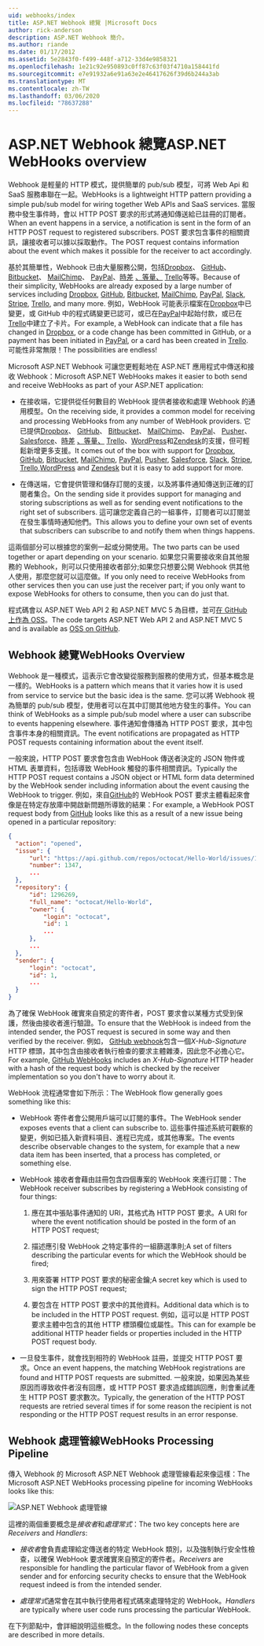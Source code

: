 ```yaml
---
uid: webhooks/index
title: ASP.NET Webhook 總覽 |Microsoft Docs
author: rick-anderson
description: ASP.NET Webhook 簡介。
ms.author: riande
ms.date: 01/17/2012
ms.assetid: 5e2843f0-f499-448f-a712-33d4e9858321
ms.openlocfilehash: 1e21c92e950893c0ff87c63f03f4710a158441fd
ms.sourcegitcommit: e7e91932a6e91a63e2e46417626f39d6b244a3ab
ms.translationtype: MT
ms.contentlocale: zh-TW
ms.lasthandoff: 03/06/2020
ms.locfileid: "78637288"
---
```

# <a name="aspnet-webhooks-overview"></a><span data-ttu-id="6c3c5-103">ASP.NET Webhook 總覽</span><span class="sxs-lookup"><span data-stu-id="6c3c5-103">ASP.NET WebHooks overview</span></span>

<span data-ttu-id="6c3c5-104">Webhook 是輕量的 HTTP 模式，提供簡單的 pub/sub 模型，可將 Web Api 和 SaaS 服務串聯在一起。</span><span class="sxs-lookup"><span data-stu-id="6c3c5-104">WebHooks is a lightweight HTTP pattern providing a simple pub/sub model for wiring together Web APIs and SaaS services.</span></span> <span data-ttu-id="6c3c5-105">當服務中發生事件時，會以 HTTP POST 要求的形式將通知傳送給已註冊的訂閱者。</span><span class="sxs-lookup"><span data-stu-id="6c3c5-105">When an event happens in a service, a notification is sent in the form of an HTTP POST request to registered subscribers.</span></span> <span data-ttu-id="6c3c5-106">POST 要求包含事件的相關資訊，讓接收者可以據以採取動作。</span><span class="sxs-lookup"><span data-stu-id="6c3c5-106">The POST request contains information about the event which makes it possible for the receiver to act accordingly.</span></span>

<span data-ttu-id="6c3c5-107">基於其簡單性，Webhook 已由大量服務公開，包括[Dropbox](http://dropbox.com/)、 [GitHub](https://www.github.com/)、 [Bitbucket](https://bitbucket.org/)、 [MailChimp](http://www.mailchimp.com/)、 [PayPal](http://www.paypal.com/)、[時差](http://www.slack.com) [、等量、](http://www.stripe.com) [Trello](http://www.trello.com/)等等。</span><span class="sxs-lookup"><span data-stu-id="6c3c5-107">Because of their simplicity, WebHooks are already exposed by a large number of services including [Dropbox](http://dropbox.com/), [GitHub](https://www.github.com/), [Bitbucket](https://bitbucket.org/), [MailChimp](http://www.mailchimp.com/), [PayPal](http://www.paypal.com/), [Slack](http://www.slack.com), [Stripe](http://www.stripe.com), [Trello](http://www.trello.com/), and many more.</span></span> <span data-ttu-id="6c3c5-108">例如，WebHook 可能表示檔案在[Dropbox](http://dropbox.com/)中已變更，或 GitHub 中的程式碼變更已認可，或已在[PayPal](http://www.paypal.com/)中起始付款，或已在[Trello](http://www.trello.com/)中建立了卡片。</span><span class="sxs-lookup"><span data-stu-id="6c3c5-108">For example, a WebHook can indicate that a file has changed in [Dropbox](http://dropbox.com/), or a code change has been committed in GitHub, or a payment has been initiated in [PayPal](http://www.paypal.com/), or a card has been created in [Trello](http://www.trello.com/).</span></span> <span data-ttu-id="6c3c5-109">可能性非常無限！</span><span class="sxs-lookup"><span data-stu-id="6c3c5-109">The possibilities are endless!</span></span>

<span data-ttu-id="6c3c5-110">Microsoft ASP.NET Webhook 可讓您更輕鬆地在 ASP.NET 應用程式中傳送和接收 Webhook：</span><span class="sxs-lookup"><span data-stu-id="6c3c5-110">Microsoft ASP.NET WebHooks makes it easier to both send and receive WebHooks as part of your ASP.NET application:</span></span>

* <span data-ttu-id="6c3c5-111">在接收端，它提供從任何數目的 WebHook 提供者接收和處理 Webhook 的通用模型。</span><span class="sxs-lookup"><span data-stu-id="6c3c5-111">On the receiving side, it provides a common model for receiving and processing WebHooks from any number of WebHook providers.</span></span> <span data-ttu-id="6c3c5-112">它已提供[Dropbox](http://dropbox.com/)、 [GitHub](https://www.github.com/)、 [Bitbucket](https://bitbucket.org/)、 [MailChimp](http://www.mailchimp.com/)、 [PayPal](http://www.paypal.com/)、 [Pusher](http://www.pusher.com)、 [Salesforce](http://www.salesforce.com)、[時差](http://www.slack.com) [、等量、](http://www.stripe.com) [Trello](http://www.trello.com/)、[WordPress](http://www.wordpress.com)和[Zendesk](https://www.zendesk.com/)的支援，但可輕鬆新增更多支援。</span><span class="sxs-lookup"><span data-stu-id="6c3c5-112">It comes out of the box with support for [Dropbox](http://dropbox.com/), [GitHub](https://www.github.com/), [Bitbucket](https://bitbucket.org/), [MailChimp](http://www.mailchimp.com/), [PayPal](http://www.paypal.com/), [Pusher](http://www.pusher.com), [Salesforce](http://www.salesforce.com), [Slack](http://www.slack.com), [Stripe](http://www.stripe.com), [Trello](http://www.trello.com/),[WordPress](http://www.wordpress.com) and [Zendesk](https://www.zendesk.com/) but it is easy to add support for more.</span></span>

* <span data-ttu-id="6c3c5-113">在傳送端，它會提供管理和儲存訂閱的支援，以及將事件通知傳送到正確的訂閱者集合。</span><span class="sxs-lookup"><span data-stu-id="6c3c5-113">On the sending side it provides support for managing and storing subscriptions as well as for sending event notifications to the right set of subscribers.</span></span> <span data-ttu-id="6c3c5-114">這可讓您定義自己的一組事件，訂閱者可以訂閱並在發生事情時通知他們。</span><span class="sxs-lookup"><span data-stu-id="6c3c5-114">This allows you to define your own set of events that subscribers can subscribe to and notify them when things happens.</span></span>

<span data-ttu-id="6c3c5-115">這兩個部分可以根據您的案例一起或分開使用。</span><span class="sxs-lookup"><span data-stu-id="6c3c5-115">The two parts can be used together or apart depending on your scenario.</span></span> <span data-ttu-id="6c3c5-116">如果您只需要接收來自其他服務的 Webhook，則可以只使用接收者部分;如果您只想要公開 Webhook 供其他人使用，那麼您就可以這麼做。</span><span class="sxs-lookup"><span data-stu-id="6c3c5-116">If you only need to receive WebHooks from other services then you can use just the receiver part; if you only want to expose WebHooks for others to consume, then you can do just that.</span></span>

<span data-ttu-id="6c3c5-117">程式碼會以 ASP.NET Web API 2 和 ASP.NET MVC 5 為目標，並可[在 GitHub 上作為 OSS](https://github.com/aspnet/WebHooks)。</span><span class="sxs-lookup"><span data-stu-id="6c3c5-117">The code targets ASP.NET Web API 2 and ASP.NET MVC 5 and is available as [OSS on GitHub](https://github.com/aspnet/WebHooks).</span></span>

## <a name="webhooks-overview"></a><span data-ttu-id="6c3c5-118">Webhook 總覽</span><span class="sxs-lookup"><span data-stu-id="6c3c5-118">WebHooks Overview</span></span>

<span data-ttu-id="6c3c5-119">Webhook 是一種模式，這表示它會改變從服務到服務的使用方式，但基本概念是一樣的。</span><span class="sxs-lookup"><span data-stu-id="6c3c5-119">WebHooks is a pattern which means that it varies how it is used from service to service but the basic idea is the same.</span></span> <span data-ttu-id="6c3c5-120">您可以將 Webhook 視為簡單的 pub/sub 模型，使用者可以在其中訂閱其他地方發生的事件。</span><span class="sxs-lookup"><span data-stu-id="6c3c5-120">You can think of WebHooks as a simple pub/sub model where a user can subscribe to events happening elsewhere.</span></span> <span data-ttu-id="6c3c5-121">事件通知會傳播為 HTTP POST 要求，其中包含事件本身的相關資訊。</span><span class="sxs-lookup"><span data-stu-id="6c3c5-121">The event notifications are propagated as HTTP POST requests containing information about the event itself.</span></span>

<span data-ttu-id="6c3c5-122">一般來說，HTTP POST 要求會包含由 WebHook 傳送者決定的 JSON 物件或 HTML 表單資料，包括導致 WebHook 觸發的事件相關資訊。</span><span class="sxs-lookup"><span data-stu-id="6c3c5-122">Typically the HTTP POST request contains a JSON object or HTML form data determined by the WebHook sender including information about the event causing the WebHook to trigger.</span></span> <span data-ttu-id="6c3c5-123">例如，來自[GitHub](https://www.github.com/)的 WebHook POST 要求主體看起來會像是在特定存放庫中開啟新問題所導致的結果：</span><span class="sxs-lookup"><span data-stu-id="6c3c5-123">For example, a WebHook POST request body from [GitHub](https://www.github.com/) looks like this as a result of a new issue being opened in a particular repository:</span></span>

```json
{
  "action": "opened",
  "issue": {
      "url": "https://api.github.com/repos/octocat/Hello-World/issues/1347",
      "number": 1347,
      ...
  },
  "repository": {
      "id": 1296269,
      "full_name": "octocat/Hello-World",
      "owner": {
          "login": "octocat",
          "id": 1
          ...
      },
      ...
  },
  "sender": {
      "login": "octocat",
      "id": 1,
      ...
  }
}
```

<span data-ttu-id="6c3c5-124">為了確保 WebHook 確實來自預定的寄件者，POST 要求會以某種方式受到保護，然後由接收者進行驗證。</span><span class="sxs-lookup"><span data-stu-id="6c3c5-124">To ensure that the WebHook is indeed from the intended sender, the POST request is secured in some way and then verified by the receiver.</span></span> <span data-ttu-id="6c3c5-125">例如， [GitHub webhook](https://developer.github.com/webhooks/)包含一個*X-Hub-Signature* HTTP 標頭，其中包含由接收者執行檢查的要求主體雜湊，因此您不必擔心它。</span><span class="sxs-lookup"><span data-stu-id="6c3c5-125">For example, [GitHub WebHooks](https://developer.github.com/webhooks/) includes an *X-Hub-Signature* HTTP header with a hash of the request body which is checked by the receiver implementation so you don't have to worry about it.</span></span>

<span data-ttu-id="6c3c5-126">WebHook 流程通常會如下所示：</span><span class="sxs-lookup"><span data-stu-id="6c3c5-126">The WebHook flow generally goes something like this:</span></span>

* <span data-ttu-id="6c3c5-127">WebHook 寄件者會公開用戶端可以訂閱的事件。</span><span class="sxs-lookup"><span data-stu-id="6c3c5-127">The WebHook sender exposes events that a client can subscribe to.</span></span> <span data-ttu-id="6c3c5-128">這些事件描述系統可觀察的變更，例如已插入新資料項目、進程已完成，或其他專案。</span><span class="sxs-lookup"><span data-stu-id="6c3c5-128">The events describe observable changes to the system, for example that a new data item has been inserted, that a process has completed, or something else.</span></span>

* <span data-ttu-id="6c3c5-129">WebHook 接收者會藉由註冊包含四個專案的 WebHook 來進行訂閱：</span><span class="sxs-lookup"><span data-stu-id="6c3c5-129">The WebHook receiver subscribes by registering a WebHook consisting of four things:</span></span>

     1. <span data-ttu-id="6c3c5-130">應在其中張貼事件通知的 URI，其格式為 HTTP POST 要求。</span><span class="sxs-lookup"><span data-stu-id="6c3c5-130">A URI for where the event notification should be posted in the form of an HTTP POST request;</span></span>

     2. <span data-ttu-id="6c3c5-131">描述應引發 WebHook 之特定事件的一組篩選準則;</span><span class="sxs-lookup"><span data-stu-id="6c3c5-131">A set of filters describing the particular events for which the WebHook should be fired;</span></span>

     3. <span data-ttu-id="6c3c5-132">用來簽署 HTTP POST 要求的秘密金鑰;</span><span class="sxs-lookup"><span data-stu-id="6c3c5-132">A secret key which is used to sign the HTTP POST request;</span></span>

     4. <span data-ttu-id="6c3c5-133">要包含在 HTTP POST 要求中的其他資料。</span><span class="sxs-lookup"><span data-stu-id="6c3c5-133">Additional data which is to be included in the HTTP POST request.</span></span> <span data-ttu-id="6c3c5-134">例如，這可以是 HTTP POST 要求主體中包含的其他 HTTP 標頭欄位或屬性。</span><span class="sxs-lookup"><span data-stu-id="6c3c5-134">This can for example be additional HTTP header fields or properties included in the HTTP POST request body.</span></span>

* <span data-ttu-id="6c3c5-135">一旦發生事件，就會找到相符的 WebHook 註冊，並提交 HTTP POST 要求。</span><span class="sxs-lookup"><span data-stu-id="6c3c5-135">Once an event happens, the matching WebHook registrations are found and HTTP POST requests are submitted.</span></span> <span data-ttu-id="6c3c5-136">一般來說，如果因為某些原因而導致收件者沒有回應，或 HTTP POST 要求造成錯誤回應，則會重試產生 HTTP POST 要求數次。</span><span class="sxs-lookup"><span data-stu-id="6c3c5-136">Typically, the generation of the HTTP POST requests are retried several times if for some reason the recipient is not responding or the HTTP POST request results in an error response.</span></span>

## <a name="webhooks-processing-pipeline"></a><span data-ttu-id="6c3c5-137">Webhook 處理管線</span><span class="sxs-lookup"><span data-stu-id="6c3c5-137">WebHooks Processing Pipeline</span></span>

<span data-ttu-id="6c3c5-138">傳入 Webhook 的 Microsoft ASP.NET Webhook 處理管線看起來像這樣：</span><span class="sxs-lookup"><span data-stu-id="6c3c5-138">The Microsoft ASP.NET WebHooks processing pipeline for incoming WebHooks looks like this:</span></span>

![ASP.NET Webhook 處理管線](_static/WebHookReceivers.png)

<span data-ttu-id="6c3c5-140">這裡的兩個重要概念是*接收者*和*處理常式*：</span><span class="sxs-lookup"><span data-stu-id="6c3c5-140">The two key concepts here are *Receivers* and *Handlers*:</span></span>

* <span data-ttu-id="6c3c5-141">*接收者*會負責處理給定傳送者的特定 WebHook 類別，以及強制執行安全性檢查，以確保 WebHook 要求確實來自預定的寄件者。</span><span class="sxs-lookup"><span data-stu-id="6c3c5-141">*Receivers* are responsible for handling the particular flavor of WebHook from a given sender and for enforcing security checks to ensure that the WebHook request indeed is from the intended sender.</span></span>

* <span data-ttu-id="6c3c5-142">*處理常式*通常會在其中執行使用者程式碼來處理特定的 WebHook。</span><span class="sxs-lookup"><span data-stu-id="6c3c5-142">*Handlers* are typically where user code runs processing the particular WebHook.</span></span>

<span data-ttu-id="6c3c5-143">在下列節點中，會詳細說明這些概念。</span><span class="sxs-lookup"><span data-stu-id="6c3c5-143">In the following nodes these concepts are described in more details.</span></span>

